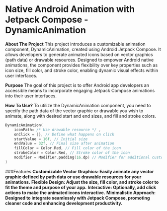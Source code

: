 # Native Android Animation with Jetpack Compose - DynamicAnimation

**About The Project**
This project introduces a customizable animation component, DynamicAnimation, created using Android Jetpack Compose. It allows developers to generate animated icons based on vector graphics (path data) or drawable resources. Designed to empower Android native animations, the component provides flexibility over key properties such as icon size, fill color, and stroke color, enabling dynamic visual effects within user interfaces.

**Purpose**
The goal of this project is to offer Android app developers an accessible means to incorporate engaging Jetpack Compose animations into their user interfaces.

**How To Use?**
To utilize the DynamicAnimation component, you need to specify the path data of the vector graphic or drawable you wish to animate, along with desired start and end sizes, and fill and stroke colors. 

```kotlin
DynamicAnimation(
    iconPath= /* Use drawable resource */ ,
    onClick = {}, // Define what happens on click
    startValue = 16f, // Initial size
    endValue = 32f, // Final size after animation
    fillColor = Color.Red, // Fill color of the icon
    strokeColor = Color.Red, // Stroke color of the icon
    modifier = Modifier.padding(16.dp) // Modifier for additional customization
)
```

###Features
**Customizable Vector Graphics: Easily animate any vector graphic defined by path data or use drawable resources for your animations.**
**Flexible Design: Adjust the size, fill color, and stroke color to fit the theme and purpose of your app.**
**Interactive: Optionally, add click actions to make the animated icons interactive.**
**Minimalistic Approach: Designed to integrate seamlessly with Jetpack Compose, promoting cleaner code and enhancing development productivity.**
